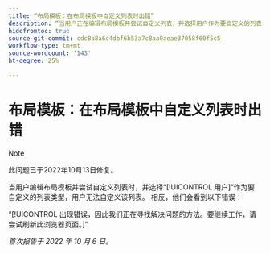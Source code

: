```yaml
---
title: “布局模板：在布局模板中自定义列表时出错”
description: “当用户正在编辑布局模板并尝试自定义列表，并选择用户作为要自定义的列表类型时，用户无法自定义该列表。 相反，他们会看到错误An error have occured and we working to selve the issues（发生错误，我们正在努力解决此问题）。 要继续您的工作，请尝试刷新此浏览器页面。”
hidefromtoc: true
source-git-commit: cdc8a8a6c4dbf6b53a7c8aa0aeae37058f60f5c5
workflow-type: tm+mt
source-wordcount: '143'
ht-degree: 25%

---
```



# 布局模板：在布局模板中自定义列表时出错

>[!NOTE]
>
>此问题已于2022年10月13日修复。

当用户编辑布局模板并尝试自定义列表时，并选择“[!UICONTROL 用户]“作为要自定义的列表类型，用户无法自定义该列表。 相反，他们会看到以下错误：

“[!UICONTROL 出现错误，因此我们正在寻找解决问题的方法。要继续工作，请尝试刷新此浏览器页面。]”

_首次报告于 2022 年 10 月 6 日。_

